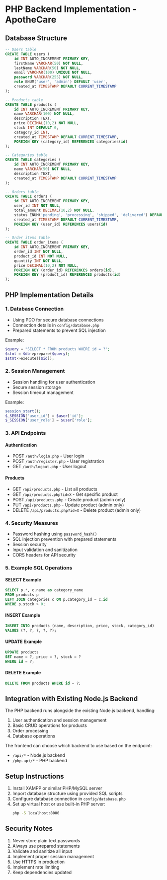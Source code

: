 # PHP Backend Implementation - ApotheCare

## Database Structure

```sql
-- Users table
CREATE TABLE users (
    id INT AUTO_INCREMENT PRIMARY KEY,
    firstName VARCHAR(50) NOT NULL,
    lastName VARCHAR(50) NOT NULL,
    email VARCHAR(100) UNIQUE NOT NULL,
    password VARCHAR(255) NOT NULL,
    role ENUM('user', 'admin') DEFAULT 'user',
    created_at TIMESTAMP DEFAULT CURRENT_TIMESTAMP
);

-- Products table
CREATE TABLE products (
    id INT AUTO_INCREMENT PRIMARY KEY,
    name VARCHAR(100) NOT NULL,
    description TEXT,
    price DECIMAL(10,2) NOT NULL,
    stock INT DEFAULT 0,
    category_id INT,
    created_at TIMESTAMP DEFAULT CURRENT_TIMESTAMP,
    FOREIGN KEY (category_id) REFERENCES categories(id)
);

-- Categories table
CREATE TABLE categories (
    id INT AUTO_INCREMENT PRIMARY KEY,
    name VARCHAR(50) NOT NULL,
    description TEXT,
    created_at TIMESTAMP DEFAULT CURRENT_TIMESTAMP
);

-- Orders table
CREATE TABLE orders (
    id INT AUTO_INCREMENT PRIMARY KEY,
    user_id INT NOT NULL,
    total_amount DECIMAL(10,2) NOT NULL,
    status ENUM('pending', 'processing', 'shipped', 'delivered') DEFAULT 'pending',
    created_at TIMESTAMP DEFAULT CURRENT_TIMESTAMP,
    FOREIGN KEY (user_id) REFERENCES users(id)
);

-- Order items table
CREATE TABLE order_items (
    id INT AUTO_INCREMENT PRIMARY KEY,
    order_id INT NOT NULL,
    product_id INT NOT NULL,
    quantity INT NOT NULL,
    price DECIMAL(10,2) NOT NULL,
    FOREIGN KEY (order_id) REFERENCES orders(id),
    FOREIGN KEY (product_id) REFERENCES products(id)
);
```

## PHP Implementation Details

### 1. Database Connection
- Using PDO for secure database connections
- Connection details in `config/database.php`
- Prepared statements to prevent SQL injection

Example:
```php
$query = "SELECT * FROM products WHERE id = ?";
$stmt = $db->prepare($query);
$stmt->execute([$id]);
```

### 2. Session Management
- Session handling for user authentication
- Secure session storage
- Session timeout management

Example:
```php
session_start();
$_SESSION['user_id'] = $user['id'];
$_SESSION['user_role'] = $user['role'];
```

### 3. API Endpoints

#### Authentication
- POST `/auth/login.php` - User login
- POST `/auth/register.php` - User registration
- GET `/auth/logout.php` - User logout

#### Products
- GET `/api/products.php` - List all products
- GET `/api/products.php?id=X` - Get specific product
- POST `/api/products.php` - Create product (admin only)
- PUT `/api/products.php` - Update product (admin only)
- DELETE `/api/products.php?id=X` - Delete product (admin only)

### 4. Security Measures
- Password hashing using `password_hash()`
- SQL injection prevention with prepared statements
- Session security
- Input validation and sanitization
- CORS headers for API security

### 5. Example SQL Operations

#### SELECT Example
```sql
SELECT p.*, c.name as category_name 
FROM products p 
LEFT JOIN categories c ON p.category_id = c.id
WHERE p.stock > 0;
```

#### INSERT Example
```sql
INSERT INTO products (name, description, price, stock, category_id) 
VALUES (?, ?, ?, ?, ?);
```

#### UPDATE Example
```sql
UPDATE products 
SET name = ?, price = ?, stock = ? 
WHERE id = ?;
```

#### DELETE Example
```sql
DELETE FROM products WHERE id = ?;
```

## Integration with Existing Node.js Backend

The PHP backend runs alongside the existing Node.js backend, handling:
1. User authentication and session management
2. Basic CRUD operations for products
3. Order processing
4. Database operations

The frontend can choose which backend to use based on the endpoint:
- `/api/*` - Node.js backend
- `/php-api/*` - PHP backend

## Setup Instructions

1. Install XAMPP or similar PHP/MySQL server
2. Import database structure using provided SQL scripts
3. Configure database connection in `config/database.php`
4. Set up virtual host or use built-in PHP server:
   ```bash
   php -S localhost:8000
   ```

## Security Notes

1. Never store plain text passwords
2. Always use prepared statements
3. Validate and sanitize all input
4. Implement proper session management
5. Use HTTPS in production
6. Implement rate limiting
7. Keep dependencies updated 